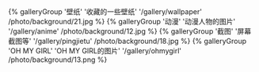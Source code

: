 <div class="gallery-group-main">
{% galleryGroup '壁纸' '收藏的一些壁纸' '/gallery/wallpaper' /photo/background/21.jpg %}
{% galleryGroup '动漫' '动漫人物的图片' '/gallery/anime' /photo/background/12.jpg %}
{% galleryGroup '截图' '屏幕截图等' '/gallery/pingjietu' /photo/background/18.jpg %}
{% galleryGroup 'OH MY GIRL' 'OH MY GIRL的图片' '/gallery/ohmygirl' /photo/background/13.png %}
</div>

